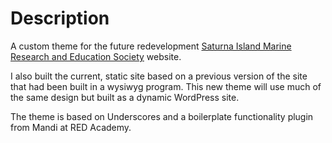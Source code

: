 # Description

A custom theme for the future redevelopment [Saturna Island Marine Research and Education Society](http://saturnamarineresearch.ca) website.

I also built the current, static site based on a previous version of the site that had been built in a wysiwyg program. This new theme will use much of the same design but built as a dynamic WordPress site.

The theme is based on Underscores and a boilerplate functionality plugin from Mandi at RED Academy.